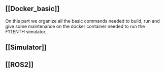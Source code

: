 ## [[Docker_basic]]
On this part we organize all the basic commands needed to build, run and give some maintenance on the docker container needed to run the F1TENTH simulator. 

## [[Simulator]]



## [[ROS2]]



